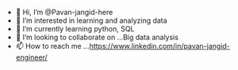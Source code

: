 - 👋 Hi, I’m @Pavan-jangid-here
- 👀 I’m interested in learning and analyzing data
- 🌱 I’m currently learning python, SQL
- 💞️ I’m looking to collaborate on ...Big data analysis
- 📫 How to reach me ...https://www.linkedin.com/in/pavan-jangid-engineer/

<!---
Pavan-jangid-here/Pavan-jangid-here is a ✨ special ✨ repository because its `README.md` (this file) appears on your GitHub profile.
You can click the Preview link to take a look at your changes.
--->
